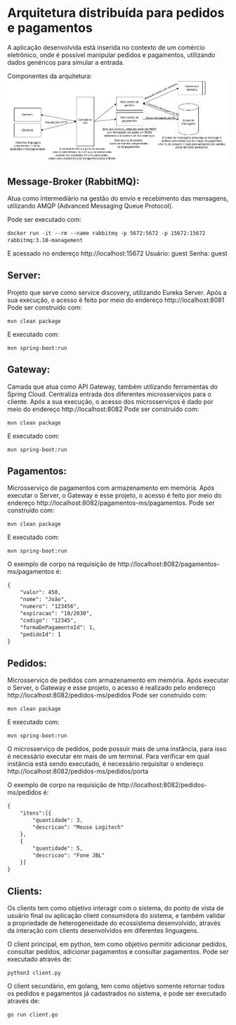 # Arquitetura distribuída para pedidos e pagamentos
A aplicação desenvolvida está inserida no contexto de um comércio eletrônico, onde é possível manipular pedidos e pagamentos, utilizando dados genéricos para simular a entrada.

Componentes da arquitetura:
![Arquitetura](https://raw.githubusercontent.com/rafaelbcastilhos/distribuida/main/arquitetura.png)

## Message-Broker (RabbitMQ): 
Atua como intermediário na gestão do envio e recebimento das mensagens, utilizando AMQP (Advanced Messaging Queue Protocol).

Pode ser executado com:
```
docker run -it --rm --name rabbitmq -p 5672:5672 -p 15672:15672 rabbitmq:3.10-management
```
E acessado no endereço http://localhost:15672
Usuário: guest 
Senha: guest

## Server: 
Projeto que serve como service discovery, utilizando Eureka Server. Após a sua execução, o acesso é feito por meio do endereço http://localhost:8081
Pode ser construído com:
```
mvn clean package
```

E executado com:
```
mvn spring-boot:run
```

## Gateway: 
Camada que atua como API Gateway, também utilizando ferramentas do Spring Cloud. Centraliza entrada dos diferentes microsserviços para o cliente. Após a sua execução, o acesso dos microsserviços é dado por meio do endereço http://localhost:8082
Pode ser construído com:
```
mvn clean package
```

E executado com:
```
mvn spring-boot:run
```

## Pagamentos:
Microsserviço de pagamentos com armazenamento em memória. Após executar o Server, o Gateway e esse projeto, o acesso é feito por meio do endereço http://localhost:8082/pagamentos-ms/pagamentos.
Pode ser construído com:
```
mvn clean package
```

E executado com:
```
mvn spring-boot:run
```

O exemplo de corpo na requisição de http://localhost:8082/pagamentos-ms/pagamentos é:
```
{
    "valor": 450,
    "nome": "João",
    "numero": "123456",
    "expiracao": "10/2030",
    "codigo": "12345",
    "formaDePagamentoId": 1,
    "pedidoId": 1
}
```

## Pedidos: 
Microsserviço de pedidos com armazenamento em memória. Após executar o Server, o Gateway e esse projeto, o acesso é realizado pelo endereço http://localhost:8082/pedidos-ms/pedidos
Pode ser construído com:
```
mvn clean package
```

E executado com:
```
mvn spring-boot:run
```

O microsserviço de pedidos, pode possuir mais de uma instância, para isso é necessário executar em mais de um terminal. Para verificar em qual instância está sendo executado, é necessário requisitar o endereço http://localhost:8082/pedidos-ms/pedidos/porta

O exemplo de corpo na requisição de http://localhost:8082/pedidos-ms/pedidos é:
```
{
    "itens":[{
        "quantidade": 3,
        "descricao": "Mouse Logitech"
    },
    {
        "quantidade": 5,
        "descricao": "Fone JBL"
    }]
}
```
## Clients: 
Os clients tem como objetivo interagir com o sistema, do ponto de vista de usuário final ou aplicação client consumidora do sistema, e também validar a propriedade de heterogeneidade do ecossistema desenvolvido, através da interação com clients desenvolvidos em diferentes linguagens. 

O client principal, em python, tem como objetivo permitir adicionar pedidos, consultar pedidos, adicionar pagamentos e consultar pagamentos. Pode ser executado através de:

```
python3 client.py
```

O client secundário, em golang, tem como objetivo somente retornar todos os pedidos e pagamentos já cadastrados no sistema, e pode ser executado através de:

```
go run client.go
```
